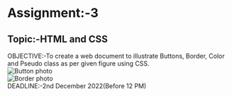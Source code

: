 # Assignment:-3
 ## Topic:-HTML and CSS
 OBJECTIVE:-To create a web document to illustrate Buttons, Border, Color and Pseudo class as per given figure using CSS.<br>
 ![Button photo](./../../Assets/assignment3-1.png)<br>
 ![Border photo](./../../Assets/assignment3-2.png)<br>
 DEADLINE:-2nd December 2022(Before 12 PM)<br>
